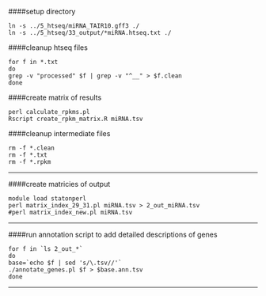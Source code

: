 ####setup directory
```
ln -s ../5_htseq/miRNA_TAIR10.gff3 ./
ln -s ../5_htseq/33_output/*miRNA.htseq.txt ./
```
####cleanup htseq files
```
for f in *.txt
do
grep -v "processed" $f | grep -v "^__" > $f.clean
done
```
####create matrix of results
```
perl calculate_rpkms.pl
Rscript create_rpkm_matrix.R miRNA.tsv
```
####cleanup intermediate files
```
rm -f *.clean
rm -f *.txt
rm -f *.rpkm
```
---
####create matricies of output
```
module load statonperl
perl matrix_index_29_31.pl miRNA.tsv > 2_out_miRNA.tsv
#perl matrix_index_new.pl miRNA.tsv
```
---
####run annotation script to add detailed descriptions of genes
```
for f in `ls 2_out_*`
do
base=`echo $f | sed 's/\.tsv//'`
./annotate_genes.pl $f > $base.ann.tsv
done
```
---
